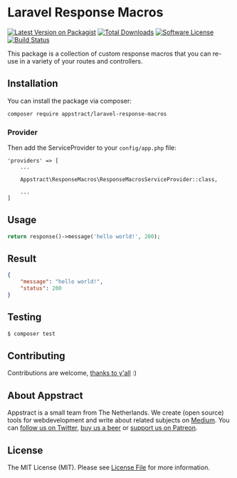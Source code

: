 # Laravel Response Macros

[![Latest Version on Packagist](https://img.shields.io/packagist/v/appstract/:package_name.svg?style=flat-square)](https://packagist.org/packages/appstract/laravel-response-macros)
[![Total Downloads](https://img.shields.io/packagist/dt/appstract/:package_name.svg?style=flat-square)](https://packagist.org/packages/appstract/laravel-response-macros)
[![Software License](https://img.shields.io/badge/license-MIT-brightgreen.svg?style=flat-square)](LICENSE.md)
[![Build Status](https://img.shields.io/travis/appstract/:package_name/master.svg?style=flat-square)](https://travis-ci.org/appstract/laravel-response-macros)

This package is a collection of custom response macros that you can re-use in a variety of your routes and controllers.

## Installation

You can install the package via composer:

``` bash
composer require appstract/laravel-response-macros
```

### Provider

Then add the ServiceProvider to your `config/app.php` file:

```
'providers' => [
    ...

    Appstract\ResponseMacros\ResponseMacrosServiceProvider::class,

    ...
]
```

## Usage

``` php
return response()->message('hello world!', 200);
```

## Result

``` json
{
    "message": "hello world!",
    "status": 200
}
```

## Testing

``` bash
$ composer test
```

## Contributing

Contributions are welcome, [thanks to y'all](https://github.com/appstract/laravel-blade-directives/graphs/contributors) :)

## About Appstract

Appstract is a small team from The Netherlands. We create (open source) tools for webdevelopment and write about related subjects on [Medium](https://medium.com/appstract). You can [follow us on Twitter](https://twitter.com/teamappstract), [buy us a beer](https://www.paypal.me/teamappstract/10) or [support us on Patreon](https://www.patreon.com/appstract).

## License

The MIT License (MIT). Please see [License File](LICENSE.md) for more information.
